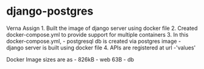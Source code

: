 # django-postgres
Verna Assign
    1. Built the image of django server using docker file
    2. Created docker-compose.yml to provide support for multiple containers
    3. In this docker-compose.yml, 
        - postgresql db is created via postgres image
        - django server is built using docker file
    4. APIs are registered at url -'values'
        
Docker Image sizes are as - 
    826kB - web
    63B - db
